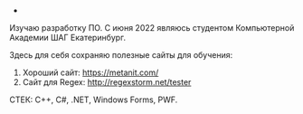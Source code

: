 -

Изучаю разработку ПО.
С июня 2022 являюсь студентом Компьютерной Академии ШАГ Екатеринбург.


Здесь для себя сохраняю полезные сайты для обучения:
1) Хороший сайт: https://metanit.com/
2) Сайт для Regex: http://regexstorm.net/tester


СТЕК: C++, C#, .NET, Windows Forms, PWF.
